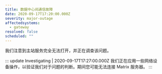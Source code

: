 ```yaml
---
title: 数据中心间通信故障
date: 2020-09-17T17:20:00.000Z
severity: major-outage
affectedsystems:
  - gateway
resolved: false
scheduled: ""
---
```

我们注意到主站服务完全无法打开，并正在调查该问题。

::: update Investigating | 2020-09-17T17:27:00.000Z
我们正在应用一些网络设备操作，以验证我们对于问题的判断。期间您可能无法连接 Matrix 服务器。
:::